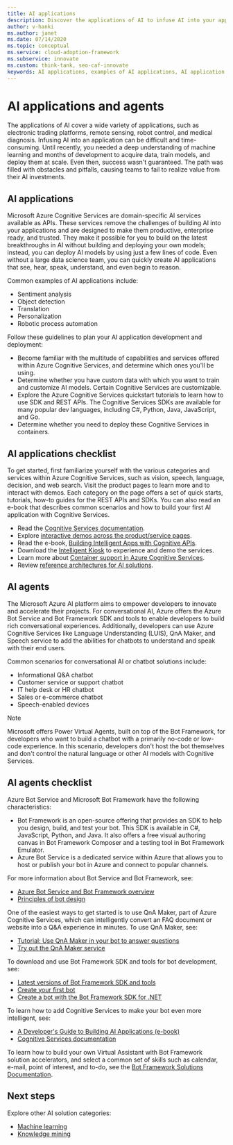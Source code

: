 ```yaml
---
title: AI applications
description: Discover the applications of AI to infuse AI into your application development. Use Microsoft Azure Cognitive Services to become enterprise-ready.
author: v-hanki
ms.author: janet
ms.date: 07/14/2020
ms.topic: conceptual
ms.service: cloud-adoption-framework
ms.subservice: innovate
ms.custom: think-tank, seo-caf-innovate
keywords: AI applications, examples of AI applications, AI application checklist, applications of AI, AI agents
---
```


# AI applications and agents

The applications of AI cover a wide variety of applications, such as electronic trading platforms, remote sensing, robot control, and medical diagnosis. Infusing AI into an application can be difficult and time-consuming. Until recently, you needed a deep understanding of machine learning and months of development to acquire data, train models, and deploy them at scale. Even then, success wasn't guaranteed. The path was filled with obstacles and pitfalls, causing teams to fail to realize value from their AI investments.

## AI applications

Microsoft Azure Cognitive Services are domain-specific AI services available as APIs. These services remove the challenges of building AI into your applications and are designed to make them productive, enterprise ready, and trusted. They make it possible for you to build on the latest breakthroughs in AI without building and deploying your own models; instead, you can deploy AI models by using just a few lines of code. Even without a large data science team, you can quickly create AI applications that see, hear, speak, understand, and even begin to reason.

Common examples of AI applications include:

- Sentiment analysis
- Object detection
- Translation
- Personalization
- Robotic process automation

Follow these guidelines to plan your AI application development and deployment:

- Become familiar with the multitude of capabilities and services offered within Azure Cognitive Services, and determine which ones you'll be using.
- Determine whether you have custom data with which you want to train and customize AI models. Certain Cognitive Services are customizable.
- Explore the Azure Cognitive Services quickstart tutorials to learn how to use SDK and REST APIs. The Cognitive Services SDKs are available for many popular dev languages, including C#, Python, Java, JavaScript, and Go.
- Determine whether you need to deploy these Cognitive Services in containers.

## AI applications checklist

To get started, first familiarize yourself with the various categories and services within Azure Cognitive Services, such as vision, speech, language, decision, and web search. Visit the product pages to learn more and to interact with demos. Each category on the page offers a set of quick starts, tutorials, how-to guides for the REST APIs and SDKs. You can also read an e-book that describes common scenarios and how to build your first AI application with Cognitive Services.

- Read the [Cognitive Services documentation](/azure/cognitive-services/).
- Explore [interactive demos across the product/service pages](https://azure.microsoft.com/services/cognitive-services/).
- Read the e-book, [Building Intelligent Apps with Cognitive APIs](https://azure.microsoft.com/resources/building-intelligent-apps-with-cognitive-apis/).
- Download the [Intelligent Kiosk](https://github.com/Microsoft/Cognitive-Samples-IntelligentKiosk) to experience and demo the services. <!-- docutune:casing "Intelligent Kiosk" -->
- Learn more about [Container support in Azure Cognitive Services](/azure/cognitive-services/cognitive-services-container-support).
- Review [reference architectures for AI solutions](/azure/architecture/browse/#ai--machine-learning).

## AI agents

The Microsoft Azure AI platform aims to empower developers to innovate and accelerate their projects. For conversational AI, Azure offers the Azure Bot Service and Bot Framework SDK and tools to enable developers to build rich conversational experiences. Additionally, developers can use Azure Cognitive Services like Language Understanding (LUIS), QnA Maker, and Speech service to add the abilities for chatbots to understand and speak with their end users.

Common scenarios for conversational AI or chatbot solutions include:

- Informational Q&A chatbot
- Customer service or support chatbot
- IT help desk or HR chatbot
- Sales or e-commerce chatbot
- Speech-enabled devices

> [!NOTE]
> Microsoft offers Power Virtual Agents, built on top of the Bot Framework, for developers who want to build a chatbot with a primarily no-code or low-code experience. In this scenario, developers don't host the bot themselves and don't control the natural language or other AI models with Cognitive Services.

## AI agents checklist

Azure Bot Service and Microsoft Bot Framework have the following characteristics:

- Bot Framework is an open-source offering that provides an SDK to help you design, build, and test your bot. This SDK is available in C#, JavaScript, Python, and Java. It also offers a free visual authoring canvas in Bot Framework Composer and a testing tool in Bot Framework Emulator.
- Azure Bot Service is a dedicated service within Azure that allows you to host or publish your bot in Azure and connect to popular channels.

For more information about Bot Service and Bot Framework, see:

- [Azure Bot Service and Bot Framework overview](/azure/bot-service/bot-service-overview-introduction)
- [Principles of bot design](/azure/bot-service/bot-service-design-principles)

One of the easiest ways to get started is to use QnA Maker, part of Azure Cognitive Services, which can intelligently convert an FAQ document or website into a Q&A experience in minutes. To use QnA Maker, see:

- [Tutorial: Use QnA Maker in your bot to answer questions](/azure/bot-service/bot-builder-tutorial-add-qna)
- [Try out the QnA Maker service](https://www.qnamaker.ai/)

To download and use Bot Framework SDK and tools for bot development, see:

- [Latest versions of Bot Framework SDK and tools](/azure/bot-service/what-is-new)
- [Create your first bot](/composer/quickstart-create-bot)
- [Create a bot with the Bot Framework SDK for .NET](/azure/bot-service/dotnet/bot-builder-dotnet-sdk-quickstart)

To learn how to add Cognitive Services to make your bot even more intelligent, see:

- [A Developer's Guide to Building AI Applications (e-book)](https://www.oreilly.com/library/view/a-developers-guide/9781492080619/)
- [Cognitive Services documentation](/azure/cognitive-services/)

To learn how to build your own Virtual Assistant with Bot Framework solution accelerators, and select a common set of skills such as calendar, e-mail, point of interest, and to-do, see the [Bot Framework Solutions Documentation](https://microsoft.github.io/botframework-solutions/index).

## Next steps

Explore other AI solution categories:

- [Machine learning](./machine-learning.md)
- [Knowledge mining](./knowledge-mining.md)
